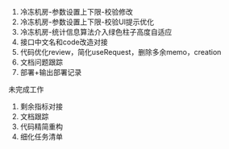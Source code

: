 1. 冷冻机房-参数设置上下限-校验修改
2. 冷冻机房-参数设置上下限-校验UI提示优化
3. 冷冻机房-统计信息算法介入绿色柱子高度自适应
4. 接口中文名和code改造对接
5. 代码优化review，简化useRequest，删除多余memo，creation
6. 文档问题跟踪
7. 部署+输出部署记录



未完成工作
1. 剩余指标对接
2. 文档跟踪
3. 代码精简重构
4. 细化任务清单